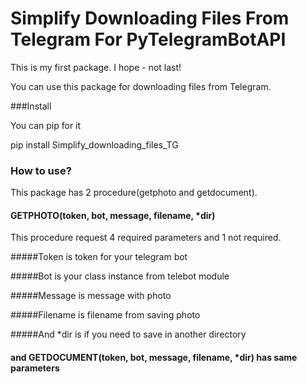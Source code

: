 # Simplify Downloading Files From Telegram For PyTelegramBotAPI

This is my first package. I hope - not last!

You can use this package for downloading files from Telegram.

###Install

You can pip for it

pip install Simplify_downloading_files_TG

### How to use?

This package has 2 procedure(getphoto and getdocument).

#### GETPHOTO(token, bot, message, filename, *dir)

This procedure request 4 required parameters and 1 not required.

#####Token is token for your telegram bot

#####Bot is your class instance from telebot module

#####Message is message with photo

#####Filename is filename from saving photo

#####And *dir is if you need to save in another directory

#### and GETDOCUMENT(token, bot, message, filename, *dir) has same parameters
